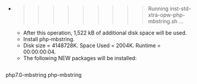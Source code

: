 * >>>>>>>>> Running inst-std-xtra-opw-php-mbstring.sh ...
  * After this operation, 1,522 kB of additional disk space will be used.
  * Install php-mbstring.
  * Disk size = 4148728K. Space Used = 2004K. Runtime = 00:00:00:04.
  * The following NEW packages will be installed:
  ```bash
php7.0-mbstring php-mbstring
  ```
